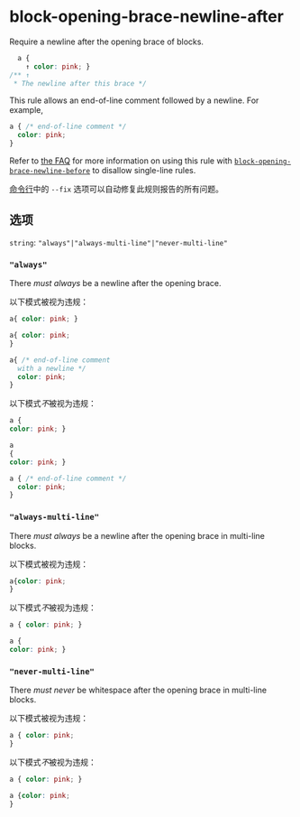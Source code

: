 # block-opening-brace-newline-after

Require a newline after the opening brace of blocks.

```css
  a {
    ↑ color: pink; }
/** ↑
 * The newline after this brace */
```

This rule allows an end-of-line comment followed by a newline. For example,

```css
a { /* end-of-line comment */
  color: pink;
}
```

Refer to [the FAQ](../../../docs/user-guide/faq.md#how-do-i-disallow-single-line-blocks) for more information on using this rule with [`block-opening-brace-newline-before`](../block-opening-brace-newline-before/README.md) to disallow single-line rules.

[命令行](../../../docs/user-guide/cli.md#自动修复错误)中的 `--fix` 选项可以自动修复此规则报告的所有问题。

## 选项

`string`: `"always"|"always-multi-line"|"never-multi-line"`

### `"always"`

There *must always* be a newline after the opening brace.

以下模式被视为违规：

```css
a{ color: pink; }
```

```css
a{ color: pink;
}
```

```css
a{ /* end-of-line comment
  with a newline */
  color: pink;
}
```

以下模式*不*被视为违规：

```css
a {
color: pink; }
```

```css
a
{
color: pink; }
```

```css
a { /* end-of-line comment */
  color: pink;
}
```

### `"always-multi-line"`

There *must always* be a newline after the opening brace in multi-line blocks.

以下模式被视为违规：

```css
a{color: pink;
}
```

以下模式*不*被视为违规：

```css
a { color: pink; }
```

```css
a {
color: pink; }
```

### `"never-multi-line"`

There *must never* be whitespace after the opening brace in multi-line blocks.

以下模式被视为违规：

```css
a { color: pink;
}
```

以下模式*不*被视为违规：

```css
a { color: pink; }
```

```css
a {color: pink;
}
```
